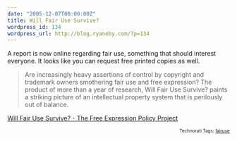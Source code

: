 ```yaml
---
date: "2005-12-07T00:00:00Z"
title: Will Fair Use Survive?
wordpress_id: 134
wordpress_url: http://blog.ryaneby.com/?p=134
---
```

A report is now online regarding fair use, something that should interest everyone. It looks like you can request free printed copies as well.

<blockquote>Are increasingly heavy assertions of control by copyright and trademark owners smothering fair use and free expression? The product of more than a year of research, Will Fair Use Survive? paints a striking picture of an intellectual property system that is perilously out of balance.</blockquote>

<a href="http://www.fepproject.org/policyreports/fairuseflyer.html" title="The Free Expression Policy Project">Will Fair Use Survive? - The Free Expression Policy Project</a>
<!-- technorati tags start --><p style="text-align:right;font-size:10px;">Technorati Tags: <a href="http://www.technorati.com/tag/fairuse" rel="tag">fairuse</a></p><!-- technorati tags end -->
